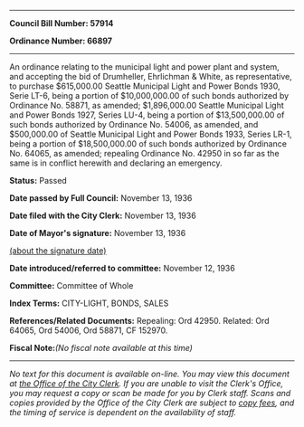 

********

**Council Bill Number: 57914**
   
**Ordinance Number: 66897**
********

 An ordinance relating to the municipal light and power plant and system, and accepting the bid of Drumheller, Ehrlichman & White, as representative, to purchase $615,000.00 Seattle Municipal Light and Power Bonds 1930, Serie LT-6, being a portion of $10,000,000.00 of such bonds authorized by Ordinance No. 58871, as amended; $1,896,000.00 Seattle Municipal Light and Power Bonds 1927, Series LU-4, being a portion of $13,500,000.00 of such bonds authorized by Ordinance No. 54006, as amended, and $500,000.00 of Seattle Municipal Light and Power Bonds 1933, Series LR-1, being a portion of $18,500,000.00 of such bonds authorized by Ordinance No. 64065, as amended; repealing Ordinance No. 42950 in so far as the same is in conflict herewith and declaring an emergency.

**Status:** Passed
   
**Date passed by Full Council:** November 13, 1936
   
**Date filed with the City Clerk:** November 13, 1936
   
**Date of Mayor's signature:** November 13, 1936
   
[(about the signature date)](/~public/approvaldate.htm)
   
   
   
**Date introduced/referred to committee:** November 12, 1936
   
**Committee:** Committee of Whole
   
   
**Index Terms:** CITY-LIGHT, BONDS, SALES

**References/Related Documents:** Repealing: Ord 42950. Related: Ord 64065, Ord 54006, Ord 58871, CF 152970.

**Fiscal Note:**_(No fiscal note available at this time)_
********

_No text for this document is available on-line. You may view this document at [the Office of the City Clerk](http://www.seattle.gov/leg/clerk/contactUs.htm). If you are unable to visit the Clerk's Office, you may request a copy or scan be made for you by Clerk staff. Scans and copies provided by the Office of the City Clerk are subject to [copy fees](http://clerk.seattle.gov/~public/clerkfees.htm), and the timing of service is dependent on the availability of staff._


